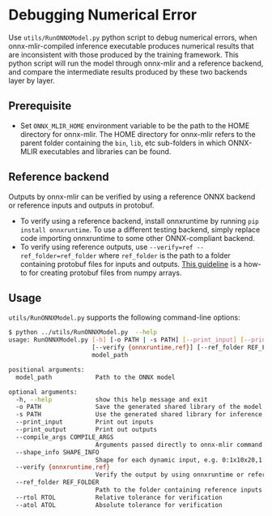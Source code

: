 <!--- SPDX-License-Identifier: Apache-2.0 -->

# Debugging Numerical Error

Use `utils/RunONNXModel.py` python script to debug numerical errors, when
onnx-mlir-compiled inference executable produces numerical results that are
inconsistent with those produced by the training framework. This python script
will run the model through onnx-mlir and a reference backend, and compare the
intermediate results produced by these two backends layer by layer.

## Prerequisite
- Set `ONNX_MLIR_HOME` environment variable to be the path to the HOME
  directory for onnx-mlir. The HOME directory for onnx-mlir refers to the
  parent folder containing the `bin`, `lib`, etc sub-folders in which ONNX-MLIR
  executables and libraries can be found.

## Reference backend
Outputs by onnx-mlir can be verified by using a reference ONNX backend or
reference inputs and outputs in protobuf.
- To verify using a reference backend, install onnxruntime by running `pip
  install onnxruntime`. To use a different testing backend, simply replace code
  importing onnxruntime to some other ONNX-compliant backend.
- To verify using reference outputs, use `--verify=ref --ref_folder=ref_folder`
  where `ref_folder` is the path to a folder containing protobuf files for
  inputs and outputs. [This
  guideline](https://github.com/onnx/onnx/blob/master/docs/PythonAPIOverview.md#manipulating-tensorproto-and-numpy-array)
  is a how-to for creating protobuf files from numpy arrays. 

## Usage

`utils/RunONNXModel.py` supports the following command-line options:

```bash
$ python ../utils/RunONNXModel.py  --help
usage: RunONNXModel.py [-h] [-o PATH | -s PATH] [--print_input] [--print_output] [--compile_args COMPILE_ARGS] [--shape_info SHAPE_INFO]
                       [--verify {onnxruntime,ref}] [--ref_folder REF_FOLDER] [--rtol RTOL] [--atol ATOL]
                       model_path

positional arguments:
  model_path            Path to the ONNX model

optional arguments:
  -h, --help            show this help message and exit
  -o PATH               Save the generated shared library of the model
  -s PATH               Use the generated shared library for inference, and the ONNX model will not be re-compiled
  --print_input         Print out inputs
  --print_output        Print out outputs
  --compile_args COMPILE_ARGS
                        Arguments passed directly to onnx-mlir command. See bin/onnx-mlir --help
  --shape_info SHAPE_INFO
                        Shape for each dynamic input, e.g. 0:1x10x20,1:7x5x3
  --verify {onnxruntime,ref}
                        Verify the output by using onnxruntime or reference inputs/outputs. By default, no verification
  --ref_folder REF_FOLDER
                        Path to the folder containing reference inputs and outputs stored in protobuf. Used when --verify=ref
  --rtol RTOL           Relative tolerance for verification
  --atol ATOL           Absolute tolerance for verification
```
